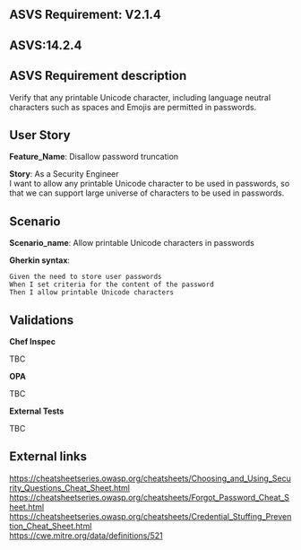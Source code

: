 ## ASVS Requirement: V2.1.4

## ASVS:14.2.4

## ASVS Requirement description

Verify that any printable Unicode character, including language neutral characters such as spaces and Emojis are permitted in passwords.

## User Story

**Feature_Name**: Disallow password truncation

**Story**:
As a Security Engineer\
I want to allow any printable Unicode character to be used in passwords,
so that we can support large universe of characters to be used in passwords.

## Scenario

**Scenario_name**: Allow printable Unicode characters in passwords

**Gherkin syntax**:

```gherkin
Given the need to store user passwords
When I set criteria for the content of the password
Then I allow printable Unicode characters
```

## Validations

**Chef Inspec**

TBC

**OPA**

TBC

**External Tests**

TBC

## External links
<https://cheatsheetseries.owasp.org/cheatsheets/Choosing_and_Using_Security_Questions_Cheat_Sheet.html> \
<https://cheatsheetseries.owasp.org/cheatsheets/Forgot_Password_Cheat_Sheet.html> \
<https://cheatsheetseries.owasp.org/cheatsheets/Credential_Stuffing_Prevention_Cheat_Sheet.html> \
<https://cwe.mitre.org/data/definitions/521>
